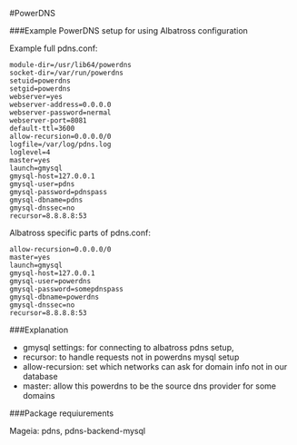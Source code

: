 #PowerDNS

###Example PowerDNS setup for using Albatross configuration

Example full pdns.conf:
```
module-dir=/usr/lib64/powerdns
socket-dir=/var/run/powerdns
setuid=powerdns
setgid=powerdns
webserver=yes
webserver-address=0.0.0.0
webserver-password=nermal
webserver-port=8081
default-ttl=3600
allow-recursion=0.0.0.0/0
logfile=/var/log/pdns.log
loglevel=4
master=yes
launch=gmysql
gmysql-host=127.0.0.1
gmysql-user=pdns
gmysql-password=pdnspass
gmysql-dbname=pdns
gmysql-dnssec=no
recursor=8.8.8.8:53
```

Albatross specific parts of pdns.conf:
```
allow-recursion=0.0.0.0/0
master=yes
launch=gmysql
gmysql-host=127.0.0.1
gmysql-user=powerdns
gmysql-password=somepdnspass
gmysql-dbname=powerdns
gmysql-dnssec=no
recursor=8.8.8.8:53
```

###Explanation
* gmysql settings: for connecting to albatross pdns setup,
* recursor: to handle requests not in powerdns mysql setup
* allow-recursion: set which networks can ask for domain info not in our database
* master: allow this powerdns to be the source dns provider for some domains

###Package requiurements

Mageia: pdns, pdns-backend-mysql
